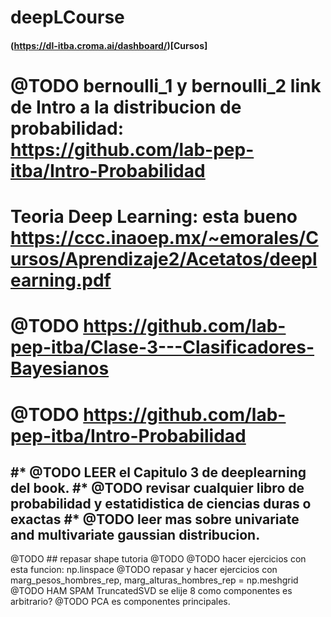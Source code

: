# deepLCourse
#### (https://dl-itba.croma.ai/dashboard/)[Cursos]

# @TODO bernoulli_1 y bernoulli_2 link de Intro a la distribucion  de probabilidad: https://github.com/lab-pep-itba/Intro-Probabilidad
# Teoria Deep Learning: esta bueno https://ccc.inaoep.mx/~emorales/Cursos/Aprendizaje2/Acetatos/deeplearning.pdf
# @TODO https://github.com/lab-pep-itba/Clase-3---Clasificadores-Bayesianos
# @TODO https://github.com/lab-pep-itba/Intro-Probabilidad
#* @TODO LEER el Capitulo 3 de deeplearning del book.
#* @TODO revisar cualquier libro de probabilidad y estatidistica de ciencias duras o exactas
#* @TODO leer mas sobre univariate and multivariate gaussian distribucion.
----
@TODO ## repasar shape tutoria @TODO
@TODO hacer ejercicios con esta funcion: np.linspace
@TODO repasar y hacer ejercicios con marg_pesos_hombres_rep, marg_alturas_hombres_rep = np.meshgrid
@TODO HAM SPAM TruncatedSVD se elije 8 como componentes es arbitrario?
@TODO PCA es componentes principales.